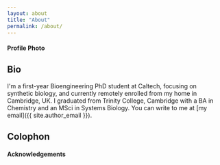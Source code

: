 ```yaml
---
layout: about
title: "About"
permalink: /about/
---
```

#### Profile Photo
<i class="fa fa-orcid"></i>

## Bio
I'm a first-year Bioengineering PhD student at Caltech, focusing on synthetic biology, and currently remotely enrolled from my home in Cambridge, UK. I graduated from Trinity College, Cambridge with a BA in Chemistry and an MSci in Systems Biology. You can write to me at [my email]({{ site.author_email }}).

## Colophon
#### Acknowledgements
